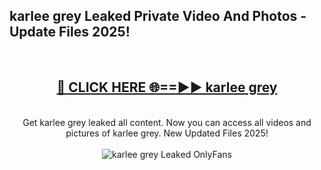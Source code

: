 <h2>karlee grey Leaked Private Video And Photos - Update Files 2025!</h2>
<br>
<div align="center">
<h2><a href="https://linkcuts.com/hfmhzwbr" rel="nofollow">🔴 CLICK HERE 🌐==►► karlee grey</a></h2>
<br>
Get karlee grey leaked all content. Now you can access all videos and pictures of karlee grey. New Updated Files 2025!
<br>
<br>
<a href="https://linkcuts.com/hfmhzwbr" rel="nofollow" data-target="animated-image.originalLink"><img src="https://i.ibb.co.com/WyWwxjT/player-gif2.gif" alt="karlee grey Leaked OnlyFans" style="max-width: 100%; display: inline-block;" data-target="animated-image.originalImage"></a>
</div>
<br>